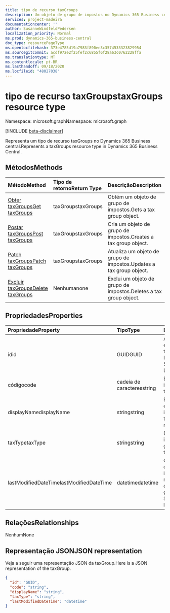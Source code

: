 ```yaml
---
title: tipo de recurso taxGroups
description: Um objeto de grupo de impostos no Dynamics 365 Business central.
services: project-madeira
documentationcenter: ''
author: SusanneWindfeldPedersen
localization_priority: Normal
ms.prod: dynamics-365-business-central
doc_type: resourcePageType
ms.openlocfilehash: 373e4785d19a7983f890ee3c3574533323829954
ms.sourcegitcommit: acdf972e2f25fef2c6855f6f28a63c0762228ffa
ms.translationtype: MT
ms.contentlocale: pt-BR
ms.lasthandoff: 09/18/2020
ms.locfileid: "48027038"
---
```

# <a name="taxgroups-resource-type"></a><span data-ttu-id="52b95-103">tipo de recurso taxGroups</span><span class="sxs-lookup"><span data-stu-id="52b95-103">taxGroups resource type</span></span>

<span data-ttu-id="52b95-104">Namespace: microsoft.graph</span><span class="sxs-lookup"><span data-stu-id="52b95-104">Namespace: microsoft.graph</span></span>

[!INCLUDE [beta-disclaimer](../../includes/beta-disclaimer.md)]

<span data-ttu-id="52b95-105">Representa um tipo de recurso taxGroups no Dynamics 365 Business central.</span><span class="sxs-lookup"><span data-stu-id="52b95-105">Represents a taxGroups resource type in Dynamics 365 Business Central.</span></span>

## <a name="methods"></a><span data-ttu-id="52b95-106">Métodos</span><span class="sxs-lookup"><span data-stu-id="52b95-106">Methods</span></span>
| <span data-ttu-id="52b95-107">Método</span><span class="sxs-lookup"><span data-stu-id="52b95-107">Method</span></span>       | <span data-ttu-id="52b95-108">Tipo de retorno</span><span class="sxs-lookup"><span data-stu-id="52b95-108">Return Type</span></span>  |<span data-ttu-id="52b95-109">Descrição</span><span class="sxs-lookup"><span data-stu-id="52b95-109">Description</span></span>|
|:---------------|:--------|:----------|
|[<span data-ttu-id="52b95-110">Obter taxGroups</span><span class="sxs-lookup"><span data-stu-id="52b95-110">Get taxGroups</span></span>](../api/dynamics-taxgroups-get.md)|<span data-ttu-id="52b95-111">taxGroups</span><span class="sxs-lookup"><span data-stu-id="52b95-111">taxGroups</span></span>|<span data-ttu-id="52b95-112">Obtém um objeto de grupo de impostos.</span><span class="sxs-lookup"><span data-stu-id="52b95-112">Gets a tax group object.</span></span>|
|[<span data-ttu-id="52b95-113">Postar taxGroups</span><span class="sxs-lookup"><span data-stu-id="52b95-113">Post taxGroups</span></span>](../api/dynamics-create-taxgroups.md)|<span data-ttu-id="52b95-114">taxGroups</span><span class="sxs-lookup"><span data-stu-id="52b95-114">taxGroups</span></span>|<span data-ttu-id="52b95-115">Cria um objeto de grupo de impostos.</span><span class="sxs-lookup"><span data-stu-id="52b95-115">Creates a tax group object.</span></span>|
|[<span data-ttu-id="52b95-116">Patch taxGroups</span><span class="sxs-lookup"><span data-stu-id="52b95-116">Patch taxGroups</span></span>](../api/dynamics-taxgroups-update.md)|<span data-ttu-id="52b95-117">taxGroups</span><span class="sxs-lookup"><span data-stu-id="52b95-117">taxGroups</span></span>|<span data-ttu-id="52b95-118">Atualiza um objeto de grupo de impostos.</span><span class="sxs-lookup"><span data-stu-id="52b95-118">Updates a tax group object.</span></span>|
|[<span data-ttu-id="52b95-119">Excluir taxGroups</span><span class="sxs-lookup"><span data-stu-id="52b95-119">Delete taxGroups</span></span>](../api/dynamics-taxgroups-delete.md)|<span data-ttu-id="52b95-120">Nenhuma</span><span class="sxs-lookup"><span data-stu-id="52b95-120">none</span></span>|<span data-ttu-id="52b95-121">Exclui um objeto de grupo de impostos.</span><span class="sxs-lookup"><span data-stu-id="52b95-121">Deletes a tax group object.</span></span>|

## <a name="properties"></a><span data-ttu-id="52b95-122">Propriedades</span><span class="sxs-lookup"><span data-stu-id="52b95-122">Properties</span></span>
| <span data-ttu-id="52b95-123">Propriedade</span><span class="sxs-lookup"><span data-stu-id="52b95-123">Property</span></span>     | <span data-ttu-id="52b95-124">Tipo</span><span class="sxs-lookup"><span data-stu-id="52b95-124">Type</span></span>   |<span data-ttu-id="52b95-125">Descrição</span><span class="sxs-lookup"><span data-stu-id="52b95-125">Description</span></span>|
|:---------------|:--------|:----------|
|<span data-ttu-id="52b95-126">id</span><span class="sxs-lookup"><span data-stu-id="52b95-126">id</span></span>|<span data-ttu-id="52b95-127">GUID</span><span class="sxs-lookup"><span data-stu-id="52b95-127">GUID</span></span>|<span data-ttu-id="52b95-128">A identificação exclusiva da taxGroup.</span><span class="sxs-lookup"><span data-stu-id="52b95-128">The unique ID of the taxGroup.</span></span> <span data-ttu-id="52b95-129">Somente Leitura.</span><span class="sxs-lookup"><span data-stu-id="52b95-129">Read-Only.</span></span>|
|<span data-ttu-id="52b95-130">código</span><span class="sxs-lookup"><span data-stu-id="52b95-130">code</span></span>|<span data-ttu-id="52b95-131">cadeia de caracteres</span><span class="sxs-lookup"><span data-stu-id="52b95-131">string</span></span>|<span data-ttu-id="52b95-132">Especifica o grupo de impostos.</span><span class="sxs-lookup"><span data-stu-id="52b95-132">Specifies the tax group.</span></span>|
|<span data-ttu-id="52b95-133">displayName</span><span class="sxs-lookup"><span data-stu-id="52b95-133">displayName</span></span>|<span data-ttu-id="52b95-134">string</span><span class="sxs-lookup"><span data-stu-id="52b95-134">string</span></span>|<span data-ttu-id="52b95-135">Especifica o nome de exibição do grupo de impostos.</span><span class="sxs-lookup"><span data-stu-id="52b95-135">Specifies the tax group display name.</span></span>|
|<span data-ttu-id="52b95-136">taxType</span><span class="sxs-lookup"><span data-stu-id="52b95-136">taxType</span></span>|<span data-ttu-id="52b95-137">string</span><span class="sxs-lookup"><span data-stu-id="52b95-137">string</span></span>|<span data-ttu-id="52b95-138">Especifica o tipo de imposto para o grupo.</span><span class="sxs-lookup"><span data-stu-id="52b95-138">Specifies the tax type for the group.</span></span>|
|<span data-ttu-id="52b95-139">lastModifiedDateTime</span><span class="sxs-lookup"><span data-stu-id="52b95-139">lastModifiedDateTime</span></span>|<span data-ttu-id="52b95-140">datetime</span><span class="sxs-lookup"><span data-stu-id="52b95-140">datetime</span></span>|<span data-ttu-id="52b95-141">O último DateTime que o grupo de impostos foi modificado.</span><span class="sxs-lookup"><span data-stu-id="52b95-141">The last datetime the tax group was modified.</span></span> <span data-ttu-id="52b95-142">Somente leitura.</span><span class="sxs-lookup"><span data-stu-id="52b95-142">Read-Only.</span></span>|  


## <a name="relationships"></a><span data-ttu-id="52b95-143">Relações</span><span class="sxs-lookup"><span data-stu-id="52b95-143">Relationships</span></span>
<span data-ttu-id="52b95-144">Nenhum</span><span class="sxs-lookup"><span data-stu-id="52b95-144">None</span></span>

## <a name="json-representation"></a><span data-ttu-id="52b95-145">Representação JSON</span><span class="sxs-lookup"><span data-stu-id="52b95-145">JSON representation</span></span>

<span data-ttu-id="52b95-146">Veja a seguir uma representação JSON da taxGroup.</span><span class="sxs-lookup"><span data-stu-id="52b95-146">Here is a JSON representation of the taxGroup.</span></span>

```json
{
  "id": "GUID",
  "code": "string",
  "displayName": "string",
  "taxType": "string",
  "lastModifiedDateTime": "datetime"
}

```




